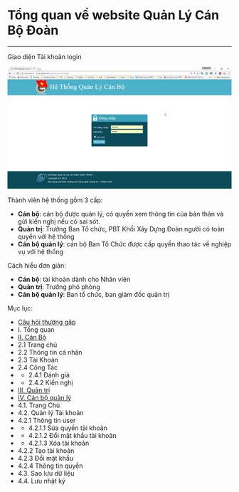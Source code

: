 # Tổng quan về website Quản Lý Cán Bộ Đoàn #

----------

Giao diện Tài khoản login 

![](image\Screenshots\2017-04\chrome_2017-04-01_07-30-20.png)

Thành viên hệ thống gồm 3 cấp: 

+ **Cán bộ**: cán bộ được quản lý, có quyền xem thông tin của bản thân và gửi kiến nghị nếu có sai sót.
+ **Quản trị**: Trưởng Ban Tổ chức, PBT Khối Xây Dựng Đoàn người có toàn quyền với hệ thồng 
+ **Cán bộ quản lý**: cán bộ Ban Tổ Chức được cấp quyền thao tác về nghiệp vụ với hệ thống 

Cách hiểu đơn giản: 

+ **Cán bộ**: tài khoản dành cho Nhân viên 
+ **Quản trị**: Trưởng phó phòng
+ **Cán bộ quản lý**: Ban tổ chức, ban giám đốc quản trị



Mục lục:


- [Câu hỏi thường gặp](/tutorial/menu_cau-hoi-thuong-gap.html)
- I. Tổng quan
- [II. Cán Bộ](/tutorial/02_CanBo.html)
- 2.1 Trang chủ
- 2.2 Thông tin cá nhân
- 2.3 Tài Khoản
- 2.4 Công Tác
- * 2.4.1 Đánh giá
- * 2.4.2 Kiến nghị
- [III. Quản trị](/tutorial/03_quan-tri.html)
- [IV. Cán bộ quản lý](/tutorial/04_CanBoQuanLy.html)
- 4.1. Trang Chủ
- 4.2. Quản lý Tài khoản
- 4.2.1 Thông tin user
- * 4.2.1.1 Sửa quyền tài khoản
- * 4.2.1.2 Đổi mật khẩu tài khoản
- * 4.2.1.3 Xóa tài khoản
- 4.2.2 Tạo tài khoản
- 4.2.3 Đổi mật khẩu
- 4.2.4 Thông tin quyền
- 4.3. Sao lưu dữ liệu
- 4.4. Lưu nhật ký
